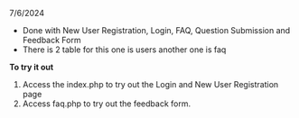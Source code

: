 7/6/2024 
- Done with New User Registration, Login, FAQ, Question Submission and Feedback Form 
- There is 2 table for this one is users another one is faq

**To try it out**
1) Access the index.php to try out the Login and New User Registration page
2) Access faq.php to try out the feedback form.
